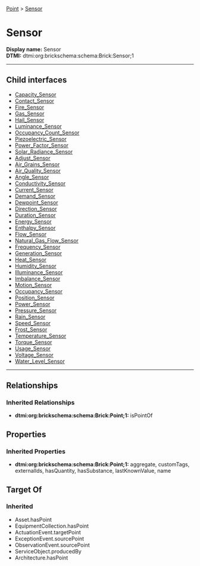 [Point](../Point.md) > [Sensor](.)
# Sensor

**Display name:** Sensor<br />
**DTMI:** dtmi:org:brickschema:schema:Brick:Sensor;1

---


## Child interfaces
* [Capacity_Sensor](Capacity_Sensor.md)
* [Contact_Sensor](Contact_Sensor.md)
* [Fire_Sensor](Fire_Sensor.md)
* [Gas_Sensor](Gas_Sensor.md)
* [Hail_Sensor](Hail_Sensor.md)
* [Luminance_Sensor](Luminance_Sensor.md)
* [Occupancy_Count_Sensor](Occupancy_Count_Sensor.md)
* [Piezoelectric_Sensor](Piezoelectric_Sensor.md)
* [Power_Factor_Sensor](Power_Factor_Sensor.md)
* [Solar_Radiance_Sensor](Solar_Radiance_Sensor.md)
* [Adjust_Sensor](Adjust_Sensor/Adjust_Sensor.md)
* [Air_Grains_Sensor](Air_Grains_Sensor/Air_Grains_Sensor.md)
* [Air_Quality_Sensor](Air_Quality_Sensor/Air_Quality_Sensor.md)
* [Angle_Sensor](Angle_Sensor/Angle_Sensor.md)
* [Conductivity_Sensor](Conductivity_Sensor/Conductivity_Sensor.md)
* [Current_Sensor](Current_Sensor/Current_Sensor.md)
* [Demand_Sensor](Demand_Sensor/Demand_Sensor.md)
* [Dewpoint_Sensor](Dewpoint_Sensor/Dewpoint_Sensor.md)
* [Direction_Sensor](Direction_Sensor/Direction_Sensor.md)
* [Duration_Sensor](Duration_Sensor/Duration_Sensor.md)
* [Energy_Sensor](Energy_Sensor/Energy_Sensor.md)
* [Enthalpy_Sensor](Enthalpy_Sensor/Enthalpy_Sensor.md)
* [Flow_Sensor](Flow_Sensor/Flow_Sensor.md)
* [Natural_Gas_Flow_Sensor](Flow_Sensor/Natural_Gas_Flow_Sensor.md)
* [Frequency_Sensor](Frequency_Sensor/Frequency_Sensor.md)
* [Generation_Sensor](Generation_Sensor/Generation_Sensor.md)
* [Heat_Sensor](Heat_Sensor/Heat_Sensor.md)
* [Humidity_Sensor](Humidity_Sensor/Humidity_Sensor.md)
* [Illuminance_Sensor](Illuminance_Sensor/Illuminance_Sensor.md)
* [Imbalance_Sensor](Imbalance_Sensor/Imbalance_Sensor.md)
* [Motion_Sensor](Motion_Sensor/Motion_Sensor.md)
* [Occupancy_Sensor](Occupancy_Sensor/Occupancy_Sensor.md)
* [Position_Sensor](Position_Sensor/Position_Sensor.md)
* [Power_Sensor](Power_Sensor/Power_Sensor.md)
* [Pressure_Sensor](Pressure_Sensor/Pressure_Sensor.md)
* [Rain_Sensor](Rain_Sensor/Rain_Sensor.md)
* [Speed_Sensor](Speed_Sensor/Speed_Sensor.md)
* [Frost_Sensor](Temperature_Sensor/Frost_Sensor.md)
* [Temperature_Sensor](Temperature_Sensor/Temperature_Sensor.md)
* [Torque_Sensor](Torque_Sensor/Torque_Sensor.md)
* [Usage_Sensor](Usage_Sensor/Usage_Sensor.md)
* [Voltage_Sensor](Voltage_Sensor/Voltage_Sensor.md)
* [Water_Level_Sensor](Water_Level_Sensor/Water_Level_Sensor.md)

---
## Relationships
### Inherited Relationships
* **dtmi:org:brickschema:schema:Brick:Point;1:** isPointOf
## Properties
### Inherited Properties
* **dtmi:org:brickschema:schema:Brick:Point;1:** aggregate, customTags, externalIds, hasQuantity, hasSubstance, lastKnownValue, name
## Target Of
### Inherited
* Asset.hasPoint
* EquipmentCollection.hasPoint
* ActuationEvent.targetPoint
* ExceptionEvent.sourcePoint
* ObservationEvent.sourcePoint
* ServiceObject.producedBy
* Architecture.hasPoint
